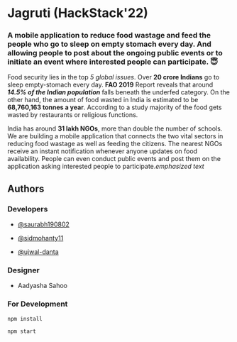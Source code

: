 # Jagruti (HackStack'22)

### A mobile application to reduce food wastage and feed the people who go to sleep on empty stomach every day. And allowing people to post about the ongoing public events or to initiate an event where interested people can participate. 😇

  
  

Food security lies in the top *5 global issues*. Over **20 crore Indians** go to sleep empty-stomach every day. **FAO 2019** Report reveals that around ***14.5% of the Indian population*** falls beneath the underfed category. On the other hand, the amount of food wasted in India is estimated to be **68,760,163 tonnes a year**. According to a study majority of the food gets wasted by restaurants or religious functions.

India has around **31 lakh NGOs**, more than double the number of schools. We are building a mobile application that connects the two vital sectors in reducing food wastage as well as feeding the citizens. The nearest NGOs receive an instant notification whenever anyone updates on food availability. People can even conduct public events and post them on the application asking interested people to participate.*emphasized text*

  

## Authors

### Developers

- [@saurabh190802](https://github.com/saurabh190802)

- [@sidmohanty11](https://github.com/saurabh190802)

- [@ujwal-danta](https://github.com/ujwal-danta)

### Designer

- Aadyasha Sahoo

### For Development

    npm install

    npm start
    
